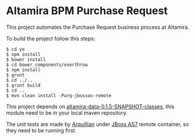 Altamira BPM Purchase Request
=============================

This project automates the Purchase Request business process at Altamira. 

To build the project follow this steps:

```
$ cd yo
$ npm install
$ bower install
$ cd bower_components/overthrow
$ npm install
$ grunt
$ cd ../..
$ grunt build
$ cd ..
$ mvn clean install -Parq-jbossas-remote
```

This project depends on [altamira-data-0.1.5-SNAPSHOT-classes](https://www.github.com/altamira/data), this module need to be in your local maven repository.

The unit tests are made by [Arquillian](http://arquillian.org) under [JBoss AS7](http://jbossas.jboss.org) remote container, so they need to be running first.

